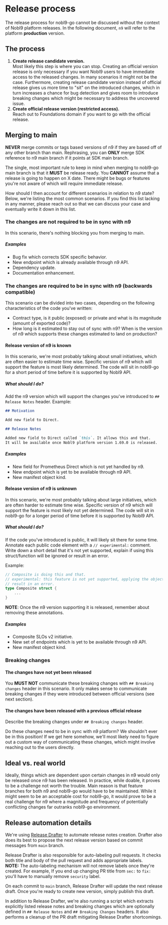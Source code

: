 # Release process

The release process for nobl9-go cannot be discussed without the context of
Nobl9 platform releases. In the following document, `n9` will refer to the
platform **production** version.

## The process

1. **Create release candidate version.** \
  Most likely this step is where you can stop.
  Creating an official version release is only necessary if you want Nobl9 users
  to have immediate access to the released changes.
  In many scenarios it might not be the case.
  Furthermore, creating release candidate version instead of official release
  gives us more time to "sit" on the introduced changes, which in turn
  increases a chance for bug detection and gives room to introduce breaking
  changes which might be necessary to address the uncovered issue.
2. **Create official release version (restricted access).** \
  Reach out to Foundations domain if you want to go with the official release.

## Merging to main

**NEVER** merge commits or tags based versions of n9 if they are based off of
any other branch than main.
Rephrasing, you can **ONLY** merge SDK reference to n9 main branch if it
points at SDK main branch.

The single, most important rule to keep in mind when merging to nobl9-go main
branch is that it **MUST** be release ready. You **CANNOT** assume that
a release is going to happen on X date. There might be bugs or features you're
not aware of which will require immediate release.

How should I then account for different scenarios in relation to n9 state?
Below, we're listing the most common scenarios.
If you find this list lacking in any manner, please reach out so that we can
discuss your case and eventually write it down in this list.

### The changes are not required to be in sync with n9

In this scenario, there's nothing blocking you from merging to main.

<!-- markdownlint-disable-next-line MD001 -->
##### Examples

- Bug fix which corrects SDK specific behavior.
- New endpoint which is already available through n9 API.
- Dependency update.
- Documentation enhancement.

### The changes are required to be in sync with n9 (backwards compatible)

This scenario can be divided into two cases, depending on the following
characteristics of the code you've written:

- Contract type, is it public (exposed) or private and what is its magnitude
  (amount of exported code)?
- How long is it estimated to stay out of sync with n9?
  When is the version of n9 which supports these changes estimated to land on
  production?

#### Release version of n9 is known

In this scenario, we're most probably talking about small initiatives, which
are often easier to estimate time wise. Specific version of n9 which will
support the feature is most likely determined. The code will sit in nobl9-go
for a short period of time before it is supported by Nobl9 API.

##### What should I do?

Add the n9 version which will support the changes you've introduced to
`## Release Notes` header.
Example:

```markdown
## Motivation

Add new field to Direct.

## Release Notes

Added new field to Direct called `this`. It allows this and that.
It will be available once Nobl9 platform version 1.69.0 is released.
```

##### Examples

- New field for Prometheus Direct which is not yet handled by n9.
- New endpoint which is yet to be available through n9 API.
- New manifest object kind.

#### Release version of n9 is unknown

In this scenario, we're most probably talking about large initiatives, which
are often harder to estimate time wise. Specific version of n9 which will
support the feature is most likely not yet determined.
The code will sit in nobl9-go for a longer period of time before it is
supported by Nobl9 API.

##### What should I do?

If the code you've introduced is public,
it will likely sit there for some time.
Annotate each public code element with a `// experimental:` comment.
Write down a short detail that it's not yet supported, explain if using this
struct/function will be ignored or result in an error.

Example:

```go
// Composite is doing this and that.
// experimental: this feature is not yet supported, applying the object will
// result in an error.
type Composite struct {
    ...
}
```

**NOTE**: Once the n9 version supporting it is released,
remember about removing these annotations.

##### Examples

- Composite SLOs v2 initiative.
- New set of endpoints which is yet to be available through n9 API.
- New manifest object kind.

### Breaking changes

#### The changes have not yet been released

You **MUST NOT** communicate these breaking changes with `## Breaking changes`
header in this scenario. It only makes sense to communicate breaking changes
if they were introduced between official versions (see next section).

#### The changes have been released with a previous official release

Describe the breaking changes under `## Breaking changes` header.

Do these changes need to be in sync with n9 platform?
We shouldn't ever be in this position!
If we get here somehow, we'll most likely need to figure out a custom way of
communicating these changes, which might involve reaching out to the users
directly.

## Ideal vs. real world

Ideally, things which are dependent upon certain changes in n9 would only
be released once n9 has been released.
In practice, while doable, it proves to be a challenge not worth the trouble.
Main reason is that feature branches for both n9 and nobl9-go would have to
be maintained.
While it might seem to be an acceptable cost for nobl9-go, it would prove to
be a real challenge for n9 where a magnitude and frequency of potentially
conflicting changes far outranks nobl9-go environment.

## Release automation details

We're using [Release Drafter](https://github.com/release-drafter/release-drafter)
to automate release notes creation. Drafter also does its best to propose
the next release version based on commit messages from `main` branch.

Release Drafter is also responsible for auto-labeling pull requests.
It checks both title and body of the pull request and adds appropriate labels. \
**NOTE:** The auto-labeling mechanism will not remove labels once they're
created. For example, If you end up changing PR title from `sec:` to `fix:`
you'll have to manually remove `security` label.

On each commit to `main` branch, Release Drafter will update the next release
draft. Once you're ready to create new version, simply publish this draft.

In addition to Release Drafter, we're also running a script which extracts
explicitly listed release notes and breaking changes which are optionally
defined in `## Release Notes` and `## Breaking Changes` headers.
It also performs a cleanup of the PR draft mitigating Release Drafter
shortcomings.
